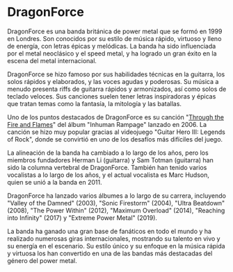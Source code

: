 # DragonForce

DragonForce es una banda británica de power metal que se formó en 1999 en Londres. Son conocidos por su estilo de música rápido, virtuoso y lleno de energía, con letras épicas y melódicas. La banda ha sido influenciada por el metal neoclásico y el speed metal, y ha logrado un gran éxito en la escena del metal internacional.

DragonForce se hizo famoso por sus habilidades técnicas en la guitarra, los solos rápidos y elaborados, y las voces agudas y poderosas. Su música a menudo presenta riffs de guitarra rápidos y armonizados, así como solos de teclado veloces. Sus canciones suelen tener letras inspiradoras y épicas que tratan temas como la fantasía, la mitología y las batallas.

Uno de los puntos destacados de DragonForce es su canción "[Through the Fire and Flames](https://www.youtube.com/watch?v=0jgrCKhxE1s&ab_channel=DragonForce)" del álbum "Inhuman Rampage" lanzado en 2006. La canción se hizo muy popular gracias al videojuego "Guitar Hero III: Legends of Rock", donde se convirtió en uno de los desafíos más difíciles del juego.

La alineación de la banda ha cambiado a lo largo de los años, pero los miembros fundadores Herman Li (guitarra) y Sam Totman (guitarra) han sido la columna vertebral de DragonForce. También han tenido varios vocalistas a lo largo de los años, y el actual vocalista es Marc Hudson, quien se unió a la banda en 2011.

DragonForce ha lanzado varios álbumes a lo largo de su carrera, incluyendo "Valley of the Damned" (2003), "Sonic Firestorm" (2004), "Ultra Beatdown" (2008), "The Power Within" (2012), "Maximum Overload" (2014), "Reaching into Infinity" (2017) y "Extreme Power Metal" (2019).

La banda ha ganado una gran base de fanáticos en todo el mundo y ha realizado numerosas giras internacionales, mostrando su talento en vivo y su energía en el escenario. Su estilo único y su enfoque en la música rápida y virtuosa los han convertido en una de las bandas más destacadas del género del power metal.